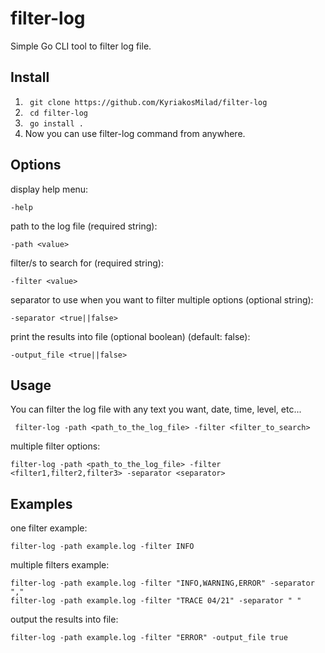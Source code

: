 # filter-log

Simple Go CLI tool to filter log file.

## Install

1. ```  git clone https://github.com/KyriakosMilad/filter-log ```
2. ```  cd filter-log ```
3. ```  go install . ```
4. Now you can use filter-log command from anywhere.

## Options

display help menu:

    -help

path to the log file (required string):

    -path <value>

filter/s to search for (required string):

    -filter <value>

separator to use when you want to filter multiple options (optional string):

    -separator <true||false>

print the results into file (optional boolean) (default: false):

    -output_file <true||false>

## Usage

You can filter the log file with any text you want, date, time, level, etc...

     filter-log -path <path_to_the_log_file> -filter <filter_to_search>

multiple filter options:

    filter-log -path <path_to_the_log_file> -filter <filter1,filter2,filter3> -separator <separator>

## Examples

one filter example:

    filter-log -path example.log -filter INFO

multiple filters example:

    filter-log -path example.log -filter "INFO,WARNING,ERROR" -separator ","
    filter-log -path example.log -filter "TRACE 04/21" -separator " "

output the results into file:

    filter-log -path example.log -filter "ERROR" -output_file true
